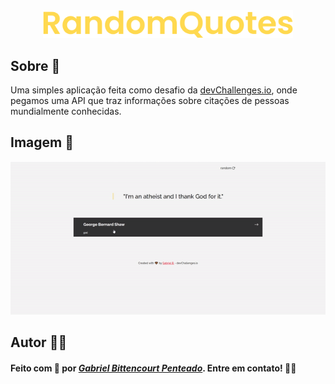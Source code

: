 <div align="center">
  <img src=".github/Title.svg" width="400">
</div>

## Sobre 📖
Uma simples aplicação feita como desafio da [devChallenges.io](https://devchallenges.io/), onde pegamos uma API que traz informações sobre citações de pessoas mundialmente conhecidas.

## Imagem 📸
<div align="center">
  <img src=".github/demo-randomquotes.gif" width="800">
</div>

## Autor 🕴🏽
#### Feito com 🤎 por *[Gabriel Bittencourt Penteado](https://www.linkedin.com/in/gabriel-bittencourt-penteado/)*. Entre em contato! 👋🏽